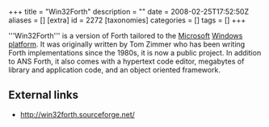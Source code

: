 +++
title = "Win32Forth"
description = ""
date = 2008-02-25T17:52:50Z
aliases = []
[extra]
id = 2272
[taxonomies]
categories = []
tags = []
+++

'''Win32Forth''' is a version of Forth tailored to the [Microsoft](https://rosettacode.org/wiki/Microsoft) [Windows](https://rosettacode.org/wiki/Windows) [platform](https://rosettacode.org/wiki/platform). It was originally written by Tom Zimmer who has been writing Forth implementations since the 1980s, it is now a public project. In addition to ANS Forth, it also comes with a hypertext code editor, megabytes of library and application code, and an object oriented framework.

## External links
* http://win32forth.sourceforge.net/
